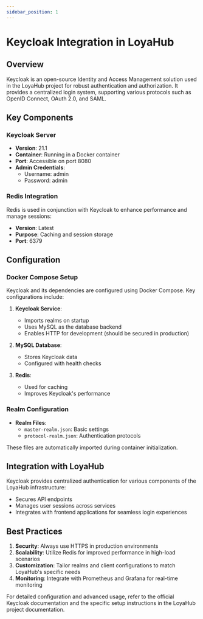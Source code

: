 ```yaml
---
sidebar_position: 1
---
```


# Keycloak Integration in LoyaHub

## Overview

Keycloak is an open-source Identity and Access Management solution used in the LoyaHub project for robust authentication and authorization. It provides a centralized login system, supporting various protocols such as OpenID Connect, OAuth 2.0, and SAML.

## Key Components

### Keycloak Server

- **Version**: 21.1
- **Container**: Running in a Docker container
- **Port**: Accessible on port 8080
- **Admin Credentials**:
  - Username: admin
  - Password: admin

### Redis Integration

Redis is used in conjunction with Keycloak to enhance performance and manage sessions:

- **Version**: Latest
- **Purpose**: Caching and session storage
- **Port**: 6379

## Configuration

### Docker Compose Setup

Keycloak and its dependencies are configured using Docker Compose. Key configurations include:

1. **Keycloak Service**:
   - Imports realms on startup
   - Uses MySQL as the database backend
   - Enables HTTP for development (should be secured in production)

2. **MySQL Database**:
   - Stores Keycloak data
   - Configured with health checks

3. **Redis**:
   - Used for caching
   - Improves Keycloak's performance

### Realm Configuration

- **Realm Files**:
  - `master-realm.json`: Basic settings
  - `protocol-realm.json`: Authentication protocols

These files are automatically imported during container initialization.

## Integration with LoyaHub

Keycloak provides centralized authentication for various components of the LoyaHub infrastructure:

- Secures API endpoints
- Manages user sessions across services
- Integrates with frontend applications for seamless login experiences

## Best Practices

1. **Security**: Always use HTTPS in production environments
2. **Scalability**: Utilize Redis for improved performance in high-load scenarios
3. **Customization**: Tailor realms and client configurations to match LoyaHub's specific needs
4. **Monitoring**: Integrate with Prometheus and Grafana for real-time monitoring

For detailed configuration and advanced usage, refer to the official Keycloak documentation and the specific setup instructions in the LoyaHub project documentation.
